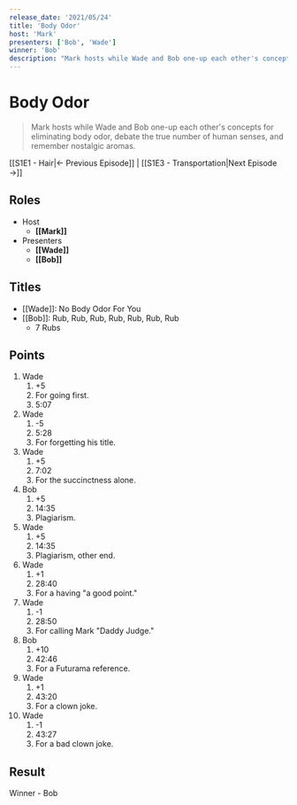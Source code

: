 ```yaml
---
release_date: '2021/05/24'
title: 'Body Odor'
host: 'Mark'
presenters: ['Bob', 'Wade']
winner: 'Bob'
description: "Mark hosts while Wade and Bob one-up each other's concepts for eliminating body odor, debate the true number of human senses, and remember nostalgic aromas."
---
```


# Body Odor

> Mark hosts while Wade and Bob one-up each other's concepts for eliminating body odor, debate the true number of human senses, and remember nostalgic aromas.

[[S1E1 - Hair|← Previous Episode]] | [[S1E3 - Transportation|Next Episode →]]

## Roles

- Host
    - **[[Mark]]**
- Presenters
    - **[[Wade]]**
    - **[[Bob]]**

## Titles

- [[Wade]]: No Body Odor For You
- [[Bob]]: Rub, Rub, Rub, Rub, Rub, Rub, Rub
    - 7 Rubs

## Points

1. Wade
    1. +5
    2. For going first.
    3. 5:07
2. Wade
    1. -5
    2. 5:28
    3. For forgetting his title.
3. Wade
    1. +5
    2. 7:02
    3. For the succinctness alone.
4. Bob
    1. +5
    2. 14:35
    3. Plagiarism.
5. Wade
    1. +5
    2. 14:35
    3. Plagiarism, other end.
6. Wade
    1. +1
    2. 28:40
    3. For a having "a good point."
7. Wade
    1. -1
    2. 28:50
    3. For calling Mark "Daddy Judge."
8. Bob
    1. +10
    2. 42:46
    3. For a Futurama reference.
9. Wade
    1. +1
    2. 43:20
    3. For a clown joke.
10. Wade
    1. -1
    2. 43:27
    3. For a bad clown joke.

## Result

Winner - Bob
